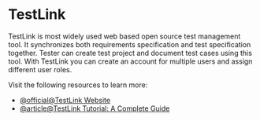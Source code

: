 # TestLink

TestLink is most widely used web based open source test management tool. It synchronizes both requirements specification and test specification together. Tester can create test project and document test cases using this tool. With TestLink you can create an account for multiple users and assign different user roles.

Visit the following resources to learn more:

- [@official@TestLink Website](https://testlink.org/)
- [@article@TestLink Tutorial: A Complete Guide](https://www.guru99.com/testlink-tutorial-complete-guide.html)
